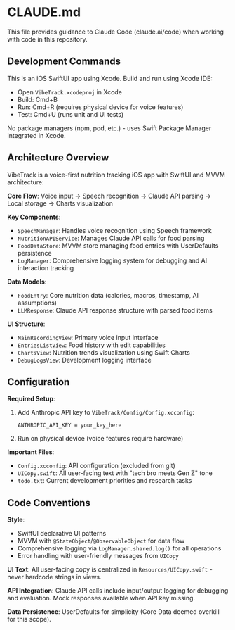 # CLAUDE.md

This file provides guidance to Claude Code (claude.ai/code) when working with code in this repository.

## Development Commands

This is an iOS SwiftUI app using Xcode. Build and run using Xcode IDE:
- Open `VibeTrack.xcodeproj` in Xcode
- Build: Cmd+B
- Run: Cmd+R (requires physical device for voice features)
- Test: Cmd+U (runs unit and UI tests)

No package managers (npm, pod, etc.) - uses Swift Package Manager integrated in Xcode.

## Architecture Overview

VibeTrack is a voice-first nutrition tracking iOS app with SwiftUI and MVVM architecture:

**Core Flow**: Voice input → Speech recognition → Claude API parsing → Local storage → Charts visualization

**Key Components**:
- `SpeechManager`: Handles voice recognition using Speech framework
- `NutritionAPIService`: Manages Claude API calls for food parsing 
- `FoodDataStore`: MVVM store managing food entries with UserDefaults persistence
- `LogManager`: Comprehensive logging system for debugging and AI interaction tracking

**Data Models**:
- `FoodEntry`: Core nutrition data (calories, macros, timestamp, AI assumptions)
- `LLMResponse`: Claude API response structure with parsed food items

**UI Structure**:
- `MainRecordingView`: Primary voice input interface
- `EntriesListView`: Food history with edit capabilities  
- `ChartsView`: Nutrition trends visualization using Swift Charts
- `DebugLogsView`: Development logging interface

## Configuration

**Required Setup**:
1. Add Anthropic API key to `VibeTrack/Config/Config.xcconfig`:
   ```
   ANTHROPIC_API_KEY = your_key_here
   ```
2. Run on physical device (voice features require hardware)

**Important Files**:
- `Config.xcconfig`: API configuration (excluded from git)
- `UICopy.swift`: All user-facing text with "tech bro meets Gen Z" tone
- `todo.txt`: Current development priorities and research tasks

## Code Conventions

**Style**: 
- SwiftUI declarative UI patterns
- MVVM with `@StateObject`/`@ObservableObject` for data flow
- Comprehensive logging via `LogManager.shared.log()` for all operations
- Error handling with user-friendly messages from `UICopy`

**UI Text**: All user-facing copy is centralized in `Resources/UICopy.swift` - never hardcode strings in views.

**API Integration**: Claude API calls include input/output logging for debugging and evaluation. Mock responses available when API key missing.

**Data Persistence**: UserDefaults for simplicity (Core Data deemed overkill for this scope).